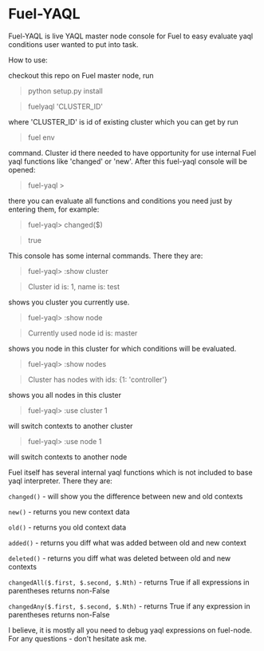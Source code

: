 # Fuel-YAQL

Fuel-YAQL is live YAQL master node console for Fuel to easy evaluate yaql
conditions user wanted to put into task.

How to use:

checkout this repo on Fuel master node, run

> python setup.py install

> fuelyaql 'CLUSTER_ID'

where 'CLUSTER_ID' is id of existing cluster which you can get by run

> fuel env

command. Cluster id there needed to have opportunity for use internal Fuel yaql
functions like 'changed' or 'new'. After this fuel-yaql console will be opened:

> fuel-yaql >

there you can evaluate all functions and conditions you need just by entering
them, for example:

> fuel-yaql> changed($)

> true

This console has some internal commands. There they are:

> fuel-yaql> :show cluster

> Cluster id is: 1, name is: test

shows you cluster you currently use.

> fuel-yaql> :show node

> Currently used node id is: master

shows you node in this cluster for which conditions will be evaluated.

> fuel-yaql> :show nodes

> Cluster has nodes with ids: {1: 'controller'}

shows you all nodes in this cluster

> fuel-yaql> :use cluster 1

will switch contexts to another cluster

> fuel-yaql> :use node 1

will switch contexts to another node


Fuel itself has several internal yaql functions which is not included to base
yaql interpreter. There they are:

```changed()``` - will show you the difference between new and old contexts

```new()``` - returns you new context data

```old()``` - returns you old context data

```added()``` - returns you diff what was added between old and new context

```deleted()``` - returns you diff what was deleted between old and new contexts

```changedAll($.first, $.second, $.Nth)``` - returns True if all expressions in
parentheses returns non-False

```changedAny($.first, $.second, $.Nth)``` - returns True if any expression in
parentheses returns non-False

I believe, it is mostly all you need to debug yaql expressions on fuel-node. For
any questions - don't hesitate ask me.
